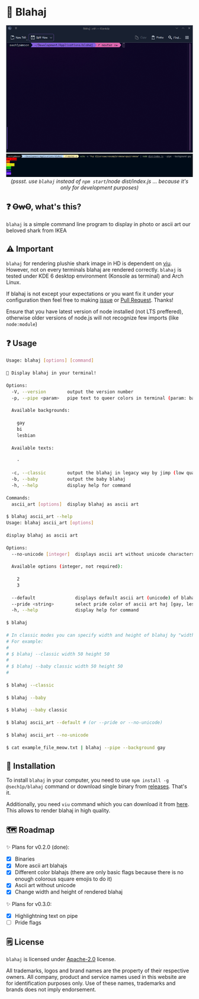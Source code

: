 # 🦈 Blahaj

<p align="center">
    <img src="images/blahaj_showcase.gif" alt="blahaj command-line program showcase" />
    <br />
    <img src="images/pipe_presentation.png" alt="blahaj pipe queerify option showcase" />
    <br />
    <i>(pssst. use <code>blahaj</code> instead of <code>npm start</code>/</code>node dist/index.js ...</code> because it's only for development purposes)</i>
</p>

## ❓ ~~OwO~~, what's this?

`blahaj` is a simple command line program to display in photo or ascii art our beloved shark from IKEA

## ⚠️ Important

`blahaj` for rendering plushie shark image in HD is dependent on [viu](https://github.com/atanunq/viu).
However, not on every terminals blahaj are rendered correctly. `blahaj` is tested under KDE 6 desktop environment (Konsole as terminal) and Arch Linux.

If blahaj is not except your expectations or you want fix it under your configuration then feel free to making [issue](https://github.com/sech1p/blahaj/issues) or [Pull Request](https://github.com/sech1p/blahaj/pulls). Thanks!

Ensure that you have latest version of node installed (not LTS preffered), otherwise older versions of node.js will not recognize few imports (like `node:module`)

## ❓ Usage

```sh
Usage: blahaj [options] [command]

🦈 Display blahaj in your terminal!

Options:
  -V, --version        output the version number
  -p, --pipe <param>   pipe text to queer colors in terminal (param: background [-b, --background] || text [-t, --text] or both)
  
  Available backgrounds:
  
    gay
    bi
    lesbian
  
  Available texts:

    -

  -c, --classic        output the blahaj in legacy way by jimp (low quality so you are warned!)
  -b, --baby           output the baby blahaj
  -h, --help           display help for command

Commands:
  ascii_art [options]  display blahaj as ascii art

$ blahaj ascii_art --help
Usage: blahaj ascii_art [options]

display blahaj as ascii art

Options:
  --no-unicode [integer]  displays ascii art without unicode characters of blahaj
  
  Available options (integer, not required):
  
    2
    3
  
  --default               displays default ascii art (unicode) of blahaj
  --pride <string>        select pride color of ascii art haj [gay, lesbian, transgender, nonbinary, poly]
  -h, --help              display help for command

$ blahaj

# In classic modes you can specify width and height of blahaj by "width <integer> height <integer>"
# For example:
#
# $ blahaj --classic width 50 height 50
#
# $ blahaj --baby classic width 50 height 50
#

$ blahaj --classic

$ blahaj --baby

$ blahaj --baby classic

$ blahaj ascii_art --default # (or --pride or --no-unicode)

$ blahaj ascii_art --no-unicode

$ cat example_file_meow.txt | blahaj --pipe --background gay
```

## 💾 Installation

To install `blahaj` in your computer, you need to use `npm install -g @sech1p/blahaj` command or download single binary from [releases](https://github.com/sech1p/blahaj/releases). That's it.

Additionally, you need `viu` command which you can download it from [here](https://github.com/atanunq/viu). This allows to render blahaj in high quality.

## 🗺️ Roadmap

✨ Plans for v0.2.0 (done):

- [X] Binaries
- [X] More ascii art blahajs
- [X] Different color blahajs (there are only basic flags because there is no enough colorous square emojis to do it)
- [X] Ascii art without unicode
- [X] Change width and height of rendered blahaj

✨ Plans for v0.3.0:

- [X] Highlightning text on pipe
- [ ] Pride flags

## 🗒️ License

`blahaj` is licensed under [Apache-2.0](LICENSE) license.

All trademarks, logos and brand names are the property of their respective owners. All company, product and service names used in this website are for identification purposes only. Use of these names, trademarks and brands does not imply endorsement.
